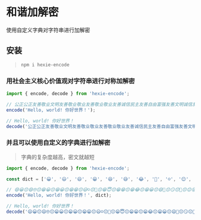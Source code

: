 # 和谐加解密

使用自定义字典对字符串进行加解密

## 安装

> `npm i hexie-encode`

### 用社会主义核心价值观对字符串进行对称加解密

```javascript
import { encode, decode } from 'hexie-encode';

// 公正公正友善敬业文明友善敬业敬业友善敬业敬业友善诚信民主友善自由富强友善文明诚信友善诚信敬业友善诚信民主友善诚信自由友善敬业敬业友善敬业民主友善和谐富强友善文明诚信友善民主自由文明诚信和谐友善民主公正文明和谐法治友善民主自由富强文明和谐友善文明富强公正民主敬业友善自由平等富强平等法治
encode('Hello, world! 你好世界！');

// Hello, world! 你好世界！
decode('公正公正友善敬业文明友善敬业敬业友善敬业敬业友善诚信民主友善自由富强友善文明诚信友善诚信敬业友善诚信民主友善诚信自由友善敬业敬业友善敬业民主友善和谐富强友善文明诚信友善民主自由文明诚信和谐友善民主公正文明和谐法治友善民主自由富强文明和谐友善文明富强公正民主敬业友善自由平等富强平等法治');
```

### 并且可以使用自定义的字典进行加解密

> 字典的复杂度越高，密文就越短

```javascript
import { encode, decode } from 'hexie-encode';

const dict = ['😀', '😃', '😄', '😁', '😆', '😅', '😂', '🤣', '☺️', '😊', '😇', '🙂', '🙃', '😉', '😌', '😍', '🥰', '😘', '😗', '😙', '😚', '😋', '😛', '😝', '😜', '🤪', '🤨', '🧐', '🤓', '😎', '🤩', '🥳', '😏', '😒', '😞', '😔'];

// 😄😀😔😄🤓😔😁😀😔😁😀😔😁😁😔😃☺😔🥳😔😁😇😔😁😁😔😁😂😔😁😀😔😄🧐😔😏😔🥳😔😌😝😍😔🥰😝🙃😔😌😌😊😔😛😂😆😔😃😉🙃🙃
encode('Hello, world! 你好世界！', dict);

// Hello, world! 你好世界！
decode('😄😀😔😄🤓😔😁😀😔😁😀😔😁😁😔😃☺😔🥳😔😁😇😔😁😁😔😁😂😔😁😀😔😄🧐😔😏😔🥳😔😌😝😍😔🥰😝🙃😔😌😌😊😔😛😂😆😔😃😉🙃🙃', dict);
```